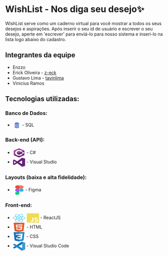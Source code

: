 # WishList -  Nos diga seu desejo✨
WishList serve como um caderno virtual para você mostrar a todos os seus desejos e aspirações.
Após inserir o seu id de usuário e escrever o seu desejo, aperte em 'escrever' para enviá-lo para nosso sistema e inseri-lo na lista logo abaixo do cadastro.

## Integrantes da equipe
- Enzzo 
- Erick Oliveira - <a href='https://github.com/z-eck'>z-eck</a>
- Gustavo Lima - <a href='https://github.com/tavinlima'>tavinlima</a>
- Vinicius Ramos

## Tecnologias utilizadas:
### Banco de Dados:
- <img align="center" alt="SQL" width="26px" src="https://raw.githubusercontent.com/github/explore/80688e429a7d4ef2fca1e82350fe8e3517d3494d/topics/sql/sql.png" /> - SQL
### Back-end (API): 
- <img align="center" alt="logo-Csharp" height="30" width="40" src="https://raw.githubusercontent.com/devicons/devicon/master/icons/csharp/csharp-original.svg"> - C# 
- <img align="center" alt="logo_visual_studio" height="30" width="40" src="https://raw.githubusercontent.com/devicons/devicon/9f4f5cdb393299a81125eb5127929ea7bfe42889/icons/visualstudio/visualstudio-plain.svg"> - Visual Studio

### Layouts (baixa e alta fidelidade): 
- <img align="center" alt="logo_figma" height="30" width="40" src="https://raw.githubusercontent.com/devicons/devicon/9f4f5cdb393299a81125eb5127929ea7bfe42889/icons/figma/figma-original.svg">- Figma

### Front-end: 
- <img align="center" alt="logo-React" height="30" width="40" src="https://raw.githubusercontent.com/devicons/devicon/master/icons/react/react-original.svg"> <img align="center" alt="logo-JavaScript" height="30" width="40" src="https://raw.githubusercontent.com/devicons/devicon/master/icons/javascript/javascript-plain.svg"> - ReactJS
- <img align="center" alt="logo-HTML" height="30" width="40" src="https://raw.githubusercontent.com/devicons/devicon/master/icons/html5/html5-original.svg"> - HTML
- <img align="center" alt="logo-CSS" height="30" width="40" src="https://raw.githubusercontent.com/devicons/devicon/master/icons/css3/css3-original.svg"> - CSS
- <img align="center" alt="logo_VS_code" height="30" width="40" src="https://raw.githubusercontent.com/devicons/devicon/9f4f5cdb393299a81125eb5127929ea7bfe42889/icons/vscode/vscode-original.svg"> - Visual Studio Code
